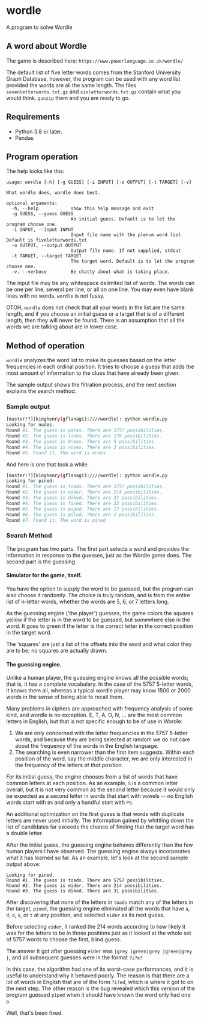 # wordle
A program to solve Wordle

## A word about Wordle

The game is described here: `https://www.powerlanguage.co.uk/wordle/`

The default list of five letter words comes from the Stanford University
Graph Database, however, the program can be used with any word list
provided the words are all the same length. The files `sevenletterwords.txt.gz`
and `sixletterwords.txt.gz` contain what you would think. `gunzip` them
and you are ready to go.

## Requirements

- Python 3.8 or later.
- Pandas

## Program operation

The help looks like this:

```
usage: wordle [-h] [-g GUESS] [-i INPUT] [-o OUTPUT] [-t TARGET] [-v]

What wordle does, wordle does best.

optional arguments:
  -h, --help            show this help message and exit
  -g GUESS, --guess GUESS
                        An initial guess. Default is to let the program choose one.
  -i INPUT, --input INPUT
                        Input file name with the plenum word list. Default is fiveletterwords.txt
  -o OUTPUT, --output OUTPUT
                        Output file name. If not supplied, stdout
  -t TARGET, --target TARGET
                        The target word. Default is to let the program choose one.
  -v, --verbose         Be chatty about what is taking place.
```

The input file may be any whitespace delimited list of words. The
words can be one per line, several per line, or all on one line.
You may even have blank lines with no words. `wordle` is not fussy.

OTOH, `wordle` does not check that all your words in the list are
the same length, and if you choose an initial guess or a target
that is of a different length, then they will never be found. There
is an assumption that all the words we are talking about are in
lower case.

## Method of operation

`wordle` analyzes the word list to make its guesses based on the
letter frequencies in each ordinal position. It tries to choose a
guess that adds the most amount of information to the clues that
have already been given.

The sample output shows the filtration process, and the next 
section explains the search method.

### Sample output

```bash
[master!?][kinghenry(gflanagi):////wordle]: python wordle.py
Looking for nudes.
Round #1. The guess is pates. There are 5757 possibilities.
Round #2. The guess is lines. There are 176 possibilities.
Round #3. The guess is knees. There are 5 possibilities.
Round #4. The guess is noses. There are 3 possibilities.
Round #5. Found it. The word is nudes
```

And here is one that took a while.

```bash
[master!?][kinghenry(gflanagi):////wordle]: python wordle.py
Looking for pined.
Round #1. The guess is toads. There are 5757 possibilities.
Round #2. The guess is eider. There are 214 possibilities.
Round #3. The guess is diked. There are 31 possibilities.
Round #4. The guess is fixed. There are 22 possibilities.
Round #5. The guess is piped. There are 17 possibilities.
Round #6. The guess is piled. There are 2 possibilities.
Round #7. Found it. The word is pined
```

### Search Method

The program has two parts. The first part selects a word and provides
the information in response to the guesses, just as the Wordle game does.
The second part is the guessing. 

#### Simulator for the game, itself.

You have the option to supply the word to be guessed, but 
the program can also choose it randomly. The choice is truly random,
and is from the entire list of n-letter words, whether the words
are 5, 6, or 7 letters long. 

As the guessing engine ('the player') guesses, the game colors
the squares yellow if the letter is in the word to be guessed, but
somewhere else in the word. It goes to green if the letter is the 
correct letter in the correct position in the target word. 

The 'squares' are just a list of the offsets into the word and what
color they are to be; no squares are actually drawn.

#### The guessing engine.

Unlike a human player, the guessing engine knows all the possible
words; that is, it has a complete vocabulary. In the case of the 
5757 5-letter words, it knows them all, whereas a typical wordle
player may know 1500 or 2000 words in the sense of being able to
recall them.

Many problems in ciphers are approached with frequency analysis of
some kind, and wordle is no exception. E, T, A, O, N, ... are the
most common letters in English, but that is not specific enough to
be of use in Wordle:

1.  We are only concerned with the letter frequencies in the 5757
    5-letter words, and because they are being selected at random
    we do not care about the frequency of the words in the English language.
1.  The searching is even narrower than the first item suggests.
    Within each position of the word, say the middle character, we
    are only interested in the frequency of the letters *at that position*. 
    
For its initial guess, the engine chooses from a list of words
that have common letters at each position. As an example, `S` is a 
common letter overall, but it is not very common as the second letter because
it would only be expected as a second letter in words that start with vowels -- no English
words start with `DS` and only a handful start with `PS`.

An additional optimization on the first guess is that words with duplicate
letters are never used initially. The information gained by whittling
down the list of candidates far exceeds the chance of finding that
the target word has a double letter.

After the initial guess, the guessing engine behaves differently than
the few human players I have observed. The guessing engine always 
incorporates what it has learned so far. As an example, let's look at
the second sample output above:

```
Looking for pined.
Round #1. The guess is toads. There are 5757 possibilities.
Round #2. The guess is eider. There are 214 possibilities.
Round #3. The guess is diked. There are 31 possibilities.
```

After discovering that none of the letters in `toads` match
any of the letters in the target, `pined`, the guessing engine
eliminated all the words that have `a`, `d`, `o`, `s`, or `t` at any 
position, and selected `eider` as its next guess. 

Before selecting `eider`, it ranked the 214 words according to 
how likely it was for the letters to be in those positions just
as it looked at the whole set of 5757 words to choose the first,
blind guess. 

The answer it got after guessing `eider` was `|grey |green|grey |green|grey |`,
and all subsequent guesses were in the format `?i?e?`

In this case, the algorithm had one of its worst-case performances, and it is
useful to understand why it behaved poorly. The reason is that there are a lot
of words in English that are of the form `?i?ed`, which is where it got to on the
next step. The other reason is the bug revealed which this version of the 
program guessed `piped` when it should have known the word only had one `p`. 

Well, that's been fixed.
